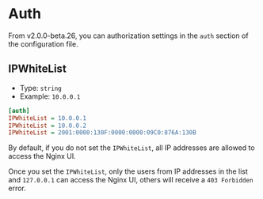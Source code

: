 # Auth
From v2.0.0-beta.26, you can authorization settings in the `auth` section of the configuration file.

## IPWhiteList
- Type: `string`
- Example: `10.0.0.1`

```ini
[auth]
IPWhiteList = 10.0.0.1
IPWhiteList = 10.0.0.2
IPWhiteList = 2001:0000:130F:0000:0000:09C0:876A:130B
```

By default, if you do not set the `IPWhiteList`, all IP addresses are allowed to access the Nginx UI.

Once you set the `IPWhiteList`, only the users from IP addresses in the list and `127.0.0.1` can access the Nginx UI,
others will receive a `403 Forbidden` error.

